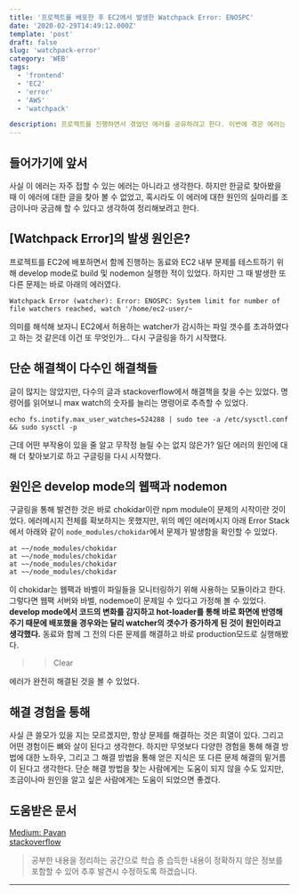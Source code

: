 ```yaml
---
title: '프로젝트를 배포한 후 EC2에서 발생한 Watchpack Error: ENOSPC'
date: '2020-02-29T14:49:12.000Z'
template: 'post'
draft: false
slug: 'watchpack-error'
category: 'WEB'
tags:
  - 'frontend'
  - 'EC2'
  - 'error'
  - 'AWS'
  - 'watchpack'

description: 프로젝트를 진행하면서 겪었던 에러를 공유하려고 한다. 이번에 겪은 에러는 EC2에서 테스트하다가 겪은 watchpack error[ENOSPC]이다.
---
```


## 들어가기에 앞서
사실 이 에러는 자주 접할 수 있는 에러는 아니라고 생각한다. 하지만 한글로 찾아봤을 때 이 에러에 대한 글을 찾아 볼 수 없었고, 혹시라도 이 에러에 대한 원인의 실마리를 조금이나마 궁금해 할 수 있다고 생각하여 정리해보려고 한다.

## [Watchpack Error]의 발생 원인은?
프로젝트를 EC2에 배포하면서 함께 진행하는 동료와 EC2 내부 문제를 테스트하기 위해 develop mode로 build 및 nodemon 실행한 적이 있었다. 하지만 그 때 발생한 또 다른 문제는 바로 아래의 에러였다.

```
Watchpack Error (watcher): Error: ENOSPC: System limit for number of file watchers reached, watch '/home/ec2-user/~
```

의미를 해석해 보자니 EC2에서 허용하는 watcher가 감시하는 파일 갯수를 초과하였다고 하는 것 같은데 이건 또 무엇인가... 다시 구글링을 하기 시작했다.

## 단순 해결책이 다수인 해결책들
글이 많지는 않았지만, 다수의 글과 stackoverflow에서 해결책을 찾을 수는 있었다. 명령어를 읽어보니 max watch의 숫자를 늘리는 명령어로 추측할 수 있었다.
```
echo fs.inotify.max_user_watches=524288 | sudo tee -a /etc/sysctl.conf && sudo sysctl -p
```
근데 어떤 부작용이 있을 줄 알고 무작정 늘릴 수는 없지 않은가? 일단 에러의 원인에 대해 더 찾아보기로 하고 구글링을 다시 시작했다.

## 원인은 develop mode의 웹팩과 nodemon
구글링을 통해 발견한 것은 바로 chokidar이란 npm module이 문제의 시작이란 것이었다. 에러메시지 전체를 확보하지는 못했지만, 위의 메인 에러메시지 아래 Error Stack에서 아래와 같이 `node_modules/chokidar`에서 문제가 발생함을 확인할 수 있었다.
```
at ~~/node_modules/chokidar
at ~~/node_modules/chokidar
at ~~/node_modules/chokidar
at ~~/node_modules/chokidar
```
이 chokidar는 웹팩과 바벨이 파일들을 모니터링하기 위해 사용하는 모듈이라고 한다. 그렇다면 웹팩 서버와 바벨, nodemoe이 문제일 수 있다고 가정해 볼 수 있었다. **develop mode에서 코드의 변화를 감지하고 hot-loader를 통해 바로 화면에 반영해 주기 때문에 배포했을 경우와는 달리 watcher의 갯수가 증가하게 된 것이 원인이라고 생각했다.** 동료와 함께 그 전의 다른 문제를 해결하고 바로 production모드로 실행해봤다.

>> Clear

에러가 완전히 해결된 것을 볼 수 있었다.

## 해결 경험을 통해
사실 큰 쓸모가 있을 지는 모르겠지만, 항상 문제를 해결하는 것은 희열이 있다. 그리고 어떤 경험이든 뼈와 살이 된다고 생각한다. 하지만 무엇보다 다양한 경험을 통해 해결 방법에 대한 노하우, 그리고 그 해결 방법을 통해 얻은 지식은 또 다른 문제 해결의 밑거름이 된다고 생각한다. 단순 해결 방법을 찾는 사람에게는 도움이 되지 않을 수도 있지만, 조금이나마 원인을 알고 싶은 사람에게는 도움이 되었으면 좋겠다.



## 도움받은 문서

[Medium: Pavan](https://medium.com/@Pavan_/create-react-app-enospc-issue-on-linux-5f946df8479c)<br>
[stackoverflow](https://stackoverflow.com/questions/50793920/enospc-error-in-create-react-app)<br>

> 공부한 내용을 정리하는 공간으로 학습 중 습득한 내용이 정확하지 않은 정보를 포함할 수 있어 추후 발견시 수정하도록 하겠습니다.

---
